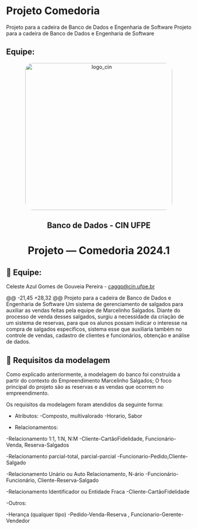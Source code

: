 
# Projeto Comedoria
Projeto para a cadeira de Banco de Dados e Engenharia de Software
Projeto para a cadeira de Banco de Dados e Engenharia de Software 
## Equipe: 
<div align="center">
  <img src="https://portal.cin.ufpe.br/wp-content/uploads/2020/07/Horizontal-Vermelho-Logotipo-CIn-UFPE.png" alt="logo_cin" width="400" height="auto" style="border-radius:20px;" />
  <h2>
    Banco de Dados - CIN UFPE
  </h2>
  <h1>
    Projeto — Comedoria 2024.1
  </h1> 
</div> 

## 🧠 Equipe: 

 Celeste Azul Gomes de Gouveia Pereira - caggp@cin.ufpe.br

@@ -21,45 +28,32 @@ Projeto para a cadeira de Banco de Dados e Engenharia de Software
Um sistema de gerenciamento de salgados para auxiliar as vendas feitas pela equipe de Marcelinho Salgados.
Diante do processo de venda desses salgados, surgiu a necessidade da criação de um sistema de reservas, para que os alunos possam indicar o interesse na compra de salgados específicos, sistema esse que auxiliaria também no controle de vendas, cadastro de clientes e funcionários, obtenção e análise de dados.

## 📝 Requisitos da modelagem
Como explicado anteriormente, a modelagem do banco foi construída a partir do contexto do Empreendimento Marcelinho Salgados;
O foco principal do projeto são as reservas e as vendas que ocorrem no empreendimento.

Os requisitos da modelagem foram atendidos da seguinte forma:

- Atributos:
  -Composto, multivalorado
   -Horario, Sabor

- Relacionamentos:

 -Relacionamento 1:1, 1:N, N:M
   -Cliente-CartãoFidelidade, Funcionário-Venda, Reserva-Salgados

 -Relacionamento parcial-total, parcial-parcial
  -Funcionario-Pedido,Cliente-Salgado

 -Relacionamento Unário ou Auto Relacionamento, N-ário
  -Funcionário-Funcionário, Cliente-Reserva-Salgado

 -Relacionamento Identificador ou Entidade Fraca
  -Cliente-CartãoFidelidade

 -Outros:

 -Herança (qualquer tipo)
  -Pedido-Venda-Reserva , Funcionario-Gerente-Vendedor
